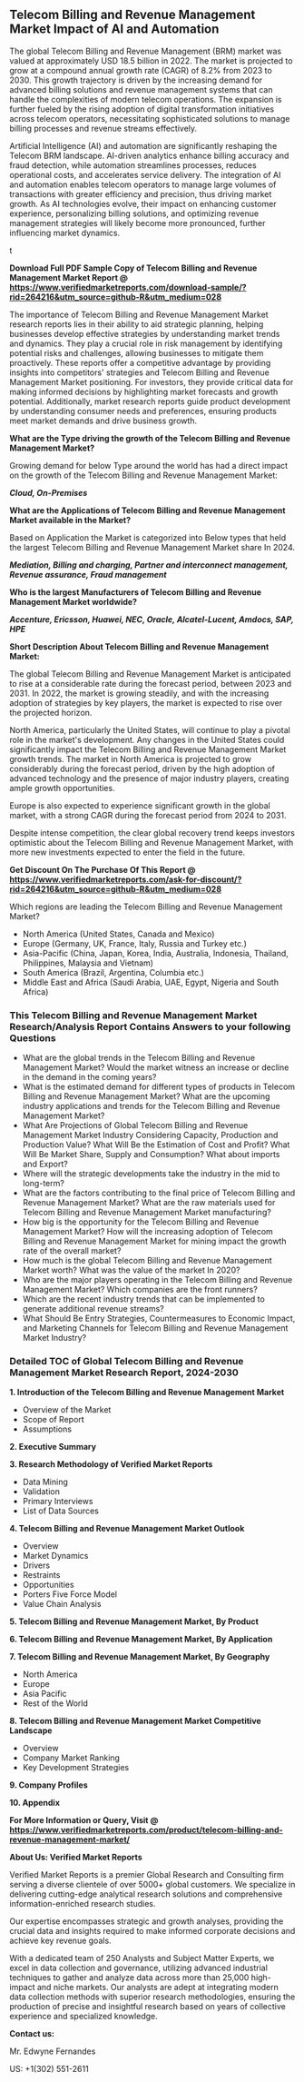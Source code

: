 <h2>Telecom Billing and Revenue Management Market Impact of AI and Automation</h2><p>The global Telecom Billing and Revenue Management (BRM) market was valued at approximately USD 18.5 billion in 2022. The market is projected to grow at a compound annual growth rate (CAGR) of 8.2% from 2023 to 2030. This growth trajectory is driven by the increasing demand for advanced billing solutions and revenue management systems that can handle the complexities of modern telecom operations. The expansion is further fueled by the rising adoption of digital transformation initiatives across telecom operators, necessitating sophisticated solutions to manage billing processes and revenue streams effectively.</p><p>Artificial Intelligence (AI) and automation are significantly reshaping the Telecom BRM landscape. AI-driven analytics enhance billing accuracy and fraud detection, while automation streamlines processes, reduces operational costs, and accelerates service delivery. The integration of AI and automation enables telecom operators to manage large volumes of transactions with greater efficiency and precision, thus driving market growth. As AI technologies evolve, their impact on enhancing customer experience, personalizing billing solutions, and optimizing revenue management strategies will likely become more pronounced, further influencing market dynamics.</p>t</p><p id="" class=""><strong>Download Full PDF Sample Copy of Telecom Billing and Revenue Management Market Report @ <a href="https://www.verifiedmarketreports.com/download-sample/?rid=264216&utm_source=github-R&utm_medium=028" target="_blank">https://www.verifiedmarketreports.com/download-sample/?rid=264216&utm_source=github-R&utm_medium=028</a></strong></p><p>The importance of&nbsp;Telecom Billing and Revenue Management Market research reports lies in their ability to aid strategic planning, helping businesses develop effective strategies by understanding market trends and dynamics. They play a crucial role in risk management by identifying potential risks and challenges, allowing businesses to mitigate them proactively. These reports offer a competitive advantage by providing insights into competitors' strategies and Telecom Billing and Revenue Management Market positioning. For investors, they provide critical data for making informed decisions by highlighting market forecasts and growth potential. Additionally, market research reports guide product development by understanding consumer needs and preferences, ensuring products meet market demands and drive business growth.</p><p><strong>What are the&nbsp;Type driving the growth of the Telecom Billing and Revenue Management Market?</strong></p><p id="" class="">Growing demand for below Type around the world has had a direct impact on the growth of the Telecom Billing and Revenue Management Market:</p><em><strong>Cloud, On-Premises</strong></em></p><strong>What are the&nbsp;Applications&nbsp;of Telecom Billing and Revenue Management Market available in the Market?</strong></p><p id="" class="">Based on Application the Market is categorized into Below types that held the largest Telecom Billing and Revenue Management Market share In 2024.</p><em><strong>Mediation, Billing and charging, Partner and interconnect management, Revenue assurance, Fraud management</strong></em></p><strong>Who is the largest Manufacturers of Telecom Billing and Revenue Management Market worldwide?</strong></p><p><em><strong>Accenture, Ericsson, Huawei, NEC, Oracle, Alcatel-Lucent, Amdocs, SAP, HPE</strong></em></p><p id="" class=""><strong>Short Description About Telecom Billing and Revenue Management Market:</strong></p><p>The global Telecom Billing and Revenue Management Market is anticipated to rise at a considerable rate during the forecast period, between 2023 and 2031. In 2022, the market is growing steadily, and with the increasing adoption of strategies by key players, the market is expected to rise over the projected horizon.</p><p>North America, particularly the United States, will continue to play a pivotal role in the market's development. Any changes in the United States could significantly impact the Telecom Billing and Revenue Management Market growth trends. The market in North America is projected to grow considerably during the forecast period, driven by the high adoption of advanced technology and the presence of major industry players, creating ample growth opportunities.</p><p>Europe is also expected to experience significant growth in the global market, with a strong CAGR during the forecast period from 2024 to 2031.</p><p>Despite intense competition, the clear global recovery trend keeps investors optimistic about the Telecom Billing and Revenue Management Market, with more new investments expected to enter the field in the future.</p><p id="" class=""><strong>Get Discount On The Purchase Of This Report @ <a href="https://www.verifiedmarketreports.com/ask-for-discount/?rid=264216&utm_source=github-R&utm_medium=028" target="_blank">https://www.verifiedmarketreports.com/ask-for-discount/?rid=264216&utm_source=github-R&utm_medium=028</a></strong></p>Which regions are leading the Telecom Billing and Revenue Management Market?</p><ul><li>North America (United States, Canada and Mexico)</li><li>Europe (Germany, UK, France, Italy, Russia and Turkey etc.)</li><li>Asia-Pacific (China, Japan, Korea, India, Australia, Indonesia, Thailand, Philippines, Malaysia and Vietnam)</li><li>South America (Brazil, Argentina, Columbia etc.)</li><li>Middle East and Africa (Saudi Arabia, UAE, Egypt, Nigeria and South Africa)</li></ul><h3 id="" class="">This Telecom Billing and Revenue Management Market Research/Analysis Report Contains Answers to your following Questions</h3><ul><li>What are the global trends in the Telecom Billing and Revenue Management Market? Would the market witness an increase or decline in the demand in the coming years?</li><li>What is the estimated demand for different types of products in Telecom Billing and Revenue Management Market? What are the upcoming industry applications and trends for the Telecom Billing and Revenue Management Market?</li><li>What Are Projections of Global Telecom Billing and Revenue Management Market Industry Considering Capacity, Production and Production Value? What Will Be the Estimation of Cost and Profit? What Will Be Market Share, Supply and Consumption? What about imports and Export?</li><li>Where will the strategic developments take the industry in the mid to long-term?</li><li>What are the factors contributing to the final price of Telecom Billing and Revenue Management Market? What are the raw materials used for Telecom Billing and Revenue Management Market manufacturing?</li><li>How big is the opportunity for the Telecom Billing and Revenue Management Market? How will the increasing adoption of Telecom Billing and Revenue Management Market for mining impact the growth rate of the overall market?</li><li>How much is the global Telecom Billing and Revenue Management Market worth? What was the value of the market In 2020?</li><li>Who are the major players operating in the Telecom Billing and Revenue Management Market? Which companies are the front runners?</li><li>Which are the recent industry trends that can be implemented to generate additional revenue streams?</li><li>What Should Be Entry Strategies, Countermeasures to Economic Impact, and Marketing Channels for Telecom Billing and Revenue Management Market Industry?</li></ul><h3 id="" class="">Detailed TOC of Global Telecom Billing and Revenue Management Market Research Report, 2024-2030</h3><p id="" class=""><strong>1. Introduction of the Telecom Billing and Revenue Management Market</strong></p><ul><li>Overview of the Market</li><li>Scope of Report</li><li>Assumptions</li></ul><p id="" class=""><strong>2. Executive Summary</strong></p><p id="" class=""><strong>3. Research Methodology of Verified Market Reports</strong></p><ul><li>Data Mining</li><li>Validation</li><li>Primary Interviews</li><li>List of Data Sources</li></ul><p id="" class=""><strong>4. Telecom Billing and Revenue Management Market Outlook</strong></p><ul><li>Overview</li><li>Market Dynamics</li><li>Drivers</li><li>Restraints</li><li>Opportunities</li><li>Porters Five Force Model</li><li>Value Chain Analysis</li></ul><p id="" class=""><strong>5. Telecom Billing and Revenue Management Market, By Product</strong></p><p id="" class=""><strong>6. Telecom Billing and Revenue Management Market, By Application</strong></p><p id="" class=""><strong>7. Telecom Billing and Revenue Management Market, By Geography</strong></p><ul><li>North America</li><li>Europe</li><li>Asia Pacific</li><li>Rest of the World</li></ul><p id="" class=""><strong>8. Telecom Billing and Revenue Management Market Competitive Landscape</strong></p><ul><li>Overview</li><li>Company Market Ranking</li><li>Key Development Strategies</li></ul><p id="" class=""><strong>9. Company Profiles</strong></p><p id="" class=""><strong>10. Appendix</strong></p><p id="" class=""><strong>For More Information or Query, Visit @ <a href="https://www.verifiedmarketreports.com/product/telecom-billing-and-revenue-management-market/" target="_blank">https://www.verifiedmarketreports.com/product/telecom-billing-and-revenue-management-market/</a></strong></p><p id="" class=""><strong>About Us: Verified Market Reports</strong></p><p id="" class="">Verified Market Reports is a premier Global Research and Consulting firm serving a diverse clientele of over 5000+ global customers. We specialize in delivering cutting-edge analytical research solutions and comprehensive information-enriched research studies.</p><p id="" class="">Our expertise encompasses strategic and growth analyses, providing the crucial data and insights required to make informed corporate decisions and achieve key revenue goals.</p><p id="" class="">With a dedicated team of 250 Analysts and Subject Matter Experts, we excel in data collection and governance, utilizing advanced industrial techniques to gather and analyze data across more than 25,000 high-impact and niche markets. Our analysts are adept at integrating modern data collection methods with superior research methodologies, ensuring the production of precise and insightful research based on years of collective experience and specialized knowledge.</p><p id="" class=""><strong>Contact us:</strong></p><p id="" class="">Mr. Edwyne Fernandes</p><p id="" class="">US: +1(302) 551-2611</p>